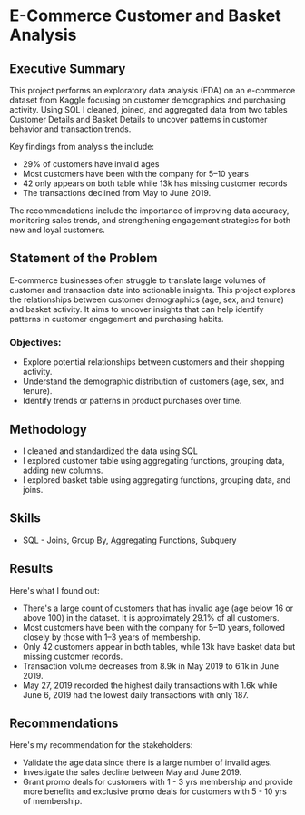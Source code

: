 # E-Commerce Customer and Basket Analysis

## **Executive Summary**
This project performs an exploratory data analysis (EDA) on an e-commerce dataset from Kaggle focusing on customer demographics and purchasing activity. Using SQL I cleaned, joined, and aggregated data from two tables Customer Details and Basket Details to uncover patterns in customer behavior and transaction trends. 

Key findings from analysis the include: 
- 29% of customers have invalid ages
- Most customers have been with the company for 5–10 years 
- 42 only appears on both table while 13k has missing customer records
- The transactions declined from May to June 2019. 

The recommendations include the importance of improving data accuracy, monitoring sales trends, and strengthening engagement strategies for both new and loyal customers. 

## **Statement of the Problem**
E-commerce businesses often struggle to translate large volumes of customer and transaction data into actionable insights.  This project explores the relationships between customer demographics (age, sex, and tenure) and basket activity. It aims to uncover insights that can help identify patterns in customer engagement and purchasing habits. 

### **Objectives:**
* Explore potential relationships between customers and their shopping activity. 
* Understand the demographic distribution of customers (age, sex, and tenure). 
* Identify trends or patterns in product purchases over time. 

## **Methodology**
* I cleaned and standardized the data using SQL
* I explored customer table using aggregating functions, grouping data, adding new columns.
* I explored basket table using aggregating functions, grouping data, and joins.

## **Skills**
* SQL - Joins, Group By, Aggregating Functions, Subquery

## **Results**
Here's what I found out:
* There's a large count of customers that has invalid age (age below 16 or above 100) in the dataset. It is approximately 29.1% of all customers. 
* Most customers have been with the company for 5–10 years, followed closely by those with 1–3 years of membership. 
* Only 42 customers appear in both tables, while 13k have basket data but missing customer records. 
* Transaction volume decreases from 8.9k in May 2019 to 6.1k in June 2019. 
* May 27, 2019 recorded the highest daily transactions with 1.6k while June 6, 2019 had the lowest daily transactions with only 187. 

## **Recommendations**
Here's my recommendation for the stakeholders:
* Validate the age data since there is a large number of invalid ages.
* Investigate the sales decline between May and June 2019.
* Grant promo deals for customers with 1 - 3 yrs membership and provide more benefits and exclusive promo deals for customers with 5 - 10 yrs of membership.
